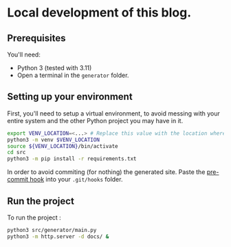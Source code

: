 # Local development of this blog.

## Prerequisites

You'll need: 
* Python 3 (tested with 3.11)
* Open a terminal in the `generator` folder.

## Setting up your environment

First, you'll need to setup a virtual environment, to avoid messing with your
entire system and the other Python project you may have in it.

```sh
export VENV_LOCATION=<...> # Replace this value with the location where you want your venv to be saved.
python3 -m venv $VENV_LOCATION
source ${VENV_LOCATION}/bin/activate
cd src
python3 -m pip install -r requirements.txt
```

In order to avoid commiting (for nothing) the generated site. Paste the 
[pre-commit hook](./pre-commit) into your `.git/hooks` folder.

## Run the project

To run the project :

```sh
python3 src/generator/main.py
python3 -m http.server -d docs/ &
```